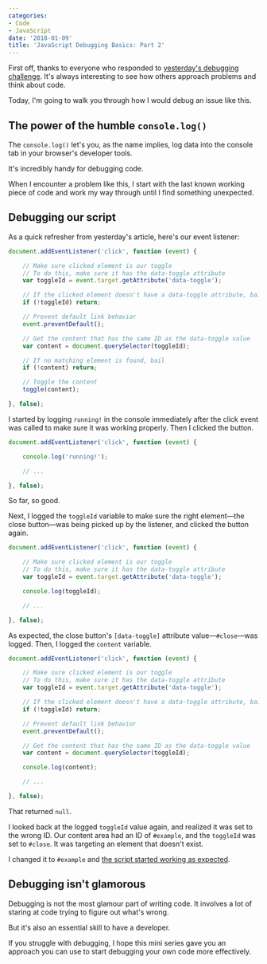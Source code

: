 ```yaml
---
categories:
- Code
- JavaScript
date: '2018-01-09'
title: 'JavaScript Debugging Basics: Part 2'
---
```


First off, thanks to everyone who responded to [yesterday's debugging challenge](/javascript-debugging-basics-part-1/). It's always interesting to see how others approach problems and think about code.

Today, I'm going to walk you through how I would debug an issue like this.

## The power of the humble `console.log()`

The `console.log()` let's you, as the name implies, log data into the console tab in your browser's developer tools.

It's incredibly handy for debugging code.

When I encounter a problem like this, I start with the last known working piece of code and work my way through until I find something unexpected.

## Debugging our script

As a quick refresher from yesterday's article, here's our event listener:

```js
document.addEventListener('click', function (event) {

    // Make sure clicked element is our toggle
    // To do this, make sure it has the data-toggle attribute
    var toggleId = event.target.getAttribute('data-toggle');

    // If the clicked element doesn't have a data-toggle attribute, bail
    if (!toggleId) return;

    // Prevent default link behavior
    event.preventDefault();

    // Get the content that has the same ID as the data-toggle value
    var content = document.querySelector(toggleId);

    // If no matching element is found, bail
    if (!content) return;

    // Toggle the content
    toggle(content);

}, false);
```

I started by logging `running!` in the console immediately after the click event was called to make sure it was working properly. Then I clicked the button.

```js
document.addEventListener('click', function (event) {

    console.log('running!');

    // ...

}, false);
```

So far, so good.

Next, I logged the `toggleId` variable to make sure the right element&mdash;the close button&mdash;was being picked up by the listener, and clicked the button again.

```js
document.addEventListener('click', function (event) {

    // Make sure clicked element is our toggle
    // To do this, make sure it has the data-toggle attribute
    var toggleId = event.target.getAttribute('data-toggle');

    console.log(toggleId);

    // ...

}, false);
```

As expected, the close button's `[data-toggle]` attribute value&mdash;`#close`&mdash;was logged. Then, I logged the `content` variable.

```js
document.addEventListener('click', function (event) {

    // Make sure clicked element is our toggle
    // To do this, make sure it has the data-toggle attribute
    var toggleId = event.target.getAttribute('data-toggle');

    // If the clicked element doesn't have a data-toggle attribute, bail
    if (!toggleId) return;

    // Prevent default link behavior
    event.preventDefault();

    // Get the content that has the same ID as the data-toggle value
    var content = document.querySelector(toggleId);

    console.log(content);

    // ...

}, false);
```

That returned `null`.

I looked back at the logged `toggleId` value again, and realized it was set to the wrong ID. Our content area had an ID of `#example`, and the `toggleId` was set to `#close`. It was targeting an element that doesn't exist.

I changed it to `#example` and [the script started working as expected](https://jsfiddle.net/cferdinandi/yje424xt/20/).

## Debugging isn't glamorous

Debugging is not the most glamour part of writing code. It involves a lot of staring at code trying to figure out what's wrong.

But it's also an essential skill to have a developer.

If you struggle with debugging, I hope this mini series gave you an approach you can use to start debugging your own code more effectively.